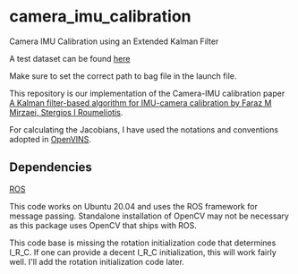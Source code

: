 # camera_imu_calibration
Camera IMU Calibration using an Extended Kalman Filter

A test dataset can be found [here](https://drive.google.com/file/d/1_81oRKSG5lR9X9jL3swOfnvJNi_wb-Xq/view?usp=sharing)

Make sure to set the correct path to bag file in the launch file.

This repository is our implementation of the Camera-IMU calibration paper [A Kalman filter-based algorithm for IMU-camera calibration by Faraz M Mirzaei, Stergios I Roumeliotis](https://ieeexplore.ieee.org/abstract/document/4637877).

For calculating the Jacobians, I have used the notations and conventions adopted in [OpenVINS](https://github.com/rpng/open_vins). 

## Dependencies
[ROS](http://wiki.ros.org/noetic/Installation/Ubuntu)

This code works on Ubuntu 20.04 and uses the ROS framework for message passing. Standalone installation of OpenCV may not be necessary as this package uses  OpenCV that ships with ROS. 

This code base is missing the rotation initialization code that determines I_R_C. If one can provide a decent I_R_C initialization, this will work fairly well. I'll add the rotation initialization code later.
